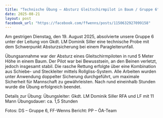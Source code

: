 ```yaml
---
title: "Technische Übung – Absturz Gleitschirmpilot in Baum / Gruppe 6"
date: 2025-08-21
layout: post
facebook_url: "https://facebook.com/ffwenns/posts/1150632927099158"
---
```

Am gestrigen Dienstag, den 19. August 2025, absolvierte unsere Gruppe 6 unter der Leitung von Gkdt. LM Dominik Siller eine technische Probe mit dem Schwerpunkt Absturzsicherung bei einem Paragleiterunfall. 

Übungsannahme war der Absturz eines Gleitschirmpiloten in rund 5 Meter Höhe in einem Baum. Der Pilot war bei Bewusstsein, an den Beinen verletzt, jedoch insgesamt stabil.  Die rasche Rettung erfolgte über eine Kombination aus Schiebe- und Steckleiter mittels Rollgliss-System. Alle Arbeiten wurden unter Anwendung doppelter Sicherung durchgeführt, um maximale Sicherheit für Mannschaft zu gewährleisten. 
Nach rund eineinhalb Stunden wurde die Übung erfolgreich beendet. 

Details zur Übung:
 Übungsleiter: Gkdt. LM Dominik Siller
 RFA und LF mit 11 Mann
 Übungsdauer: ca. 1,5 Stunden

 Fotos: DS – Gruppe 6, FF-Wenns
 Bericht: PP – ÖA-Team
